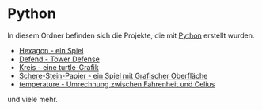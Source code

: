Python
======

In diesem Ordner befinden sich die Projekte, die mit [Python](https://python.org) erstellt wurden.

- [Hexagon - ein Spiel](Hexagon)
- [Defend - Tower Defense](https://github.com/CoderDojoPotsdam/Defend)
- [Kreis - eine turtle-Grafik](Kreis)
- [Schere-Stein-Papier - ein Spiel mit Grafischer Oberfläche](Schere-Stein-Papier)
- [temperature - Umrechnung zwischen Fahrenheit und Celius](temperature.py)

und viele mehr.
